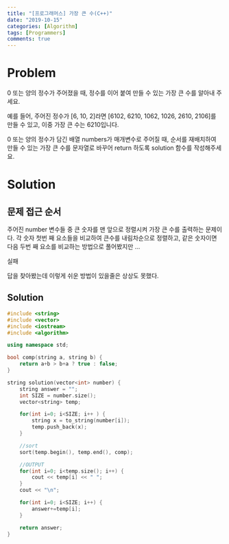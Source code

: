 ```yaml
---
title: "[프로그래머스] 가장 큰 수(C++)"
date: "2019-10-15"
categories: [Algorithm]
tags: [Programmers]
comments: true
---
```


# Problem

0 또는 양의 정수가 주어졌을 때, 정수를 이어 붙여 만들 수 있는 가장 큰 수를 알아내 주세요.

예를 들어, 주어진 정수가 [6, 10, 2]라면 [6102, 6210, 1062, 1026, 2610, 2106]를 만들 수 있고, 이중 가장 큰 수는 6210입니다.

0 또는 양의 정수가 담긴 배열 numbers가 매개변수로 주어질 때, 순서를 재배치하여 만들 수 있는 가장 큰 수를 문자열로 바꾸어 return 하도록 solution 함수를 작성해주세요.

# Solution

## 문제 접근 순서

주어진 number 변수들 중 큰 숫자를 맨 앞으로 정렬시켜 가장 큰 수를 출력하는 문제이다. 각 숫자 첫번 째 요소들을 비교하여 큰수를 내림차순으로 정렬하고, 같은 숫자이면 다음 두번 째 요소를 비교하는 방법으로 풀어봤지만
...

실패

답을 찾아봤는데 이렇게 쉬운 방법이 있을줄은 상상도 못했다.

## Solution

```cpp
#include <string>
#include <vector>
#include <iostream>
#include <algorithm>

using namespace std;

bool comp(string a, string b) {
	return a+b > b+a ? true : false;
}

string solution(vector<int> number) {
    string answer = "";
	int SIZE = number.size();
    vector<string> temp;

	for(int i=0; i<SIZE; i++ ) {
		string x = to_string(number[i]);
		temp.push_back(x);
	}

    //sort
	sort(temp.begin(), temp.end(), comp);

	//OUTPUT
	for(int i=0; i<temp.size(); i++) {
		cout << temp[i] << " ";
	}
	cout << "\n";

	for(int i=0; i<SIZE; i++) {
		answer+=temp[i];
	}

    return answer;
}
```

